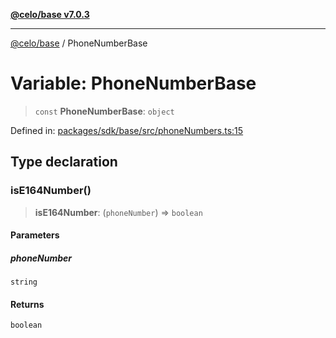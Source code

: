 [**@celo/base v7.0.3**](../README.md)

***

[@celo/base](../README.md) / PhoneNumberBase

# Variable: PhoneNumberBase

> `const` **PhoneNumberBase**: `object`

Defined in: [packages/sdk/base/src/phoneNumbers.ts:15](https://github.com/celo-org/developer-tooling/blob/master/packages/sdk/base/src/phoneNumbers.ts#L15)

## Type declaration

### isE164Number()

> **isE164Number**: (`phoneNumber`) => `boolean`

#### Parameters

##### phoneNumber

`string`

#### Returns

`boolean`
